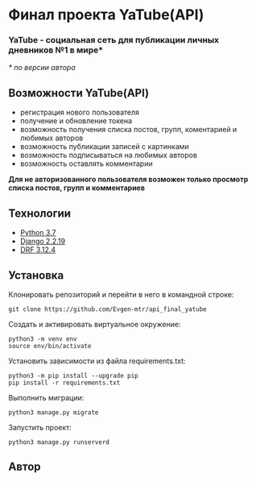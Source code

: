 # Финал проекта YaTube(API)

### YaTube - cоциальная сеть для публикации личных дневников №1 в мире*
_* по версии автора_

## Возможности YaTube(API)
- регистрация нового пользователя
- получение и обновление токена
- возможность получения списка постов, групп, коментарией и любимых авторов
- возможность публикации записей с картинками
- возможность подписываться на любимых авторов
- возможность оставлять комментарии 


**Для не авторизованного пользователя возможен только просмотр списка постов, групп и комментариев**

## Технологии

* [Python 3.7](https://www.python.org/downloads/release/python-370/)
* [Django 2.2.19](https://docs.djangoproject.com/en/4.1/)
* [DRF 3.12.4](https://www.django-rest-framework.org/community/release-notes/)

## Установка

Клонировать репозиторий и перейти в него в командной строке:
```
git clone https://github.com/Evgen-mtr/api_final_yatube
```
Cоздать и активировать виртуальное окружение:
```
python3 -m venv env
source env/bin/activate
```
Установить зависимости из файла requirements.txt:

```
python3 -m pip install --upgrade pip
pip install -r requirements.txt
```

Выполнить миграции:
```
python3 manage.py migrate
```

Запустить проект:
```
python3 manage.py runserverd
```

## Автор

